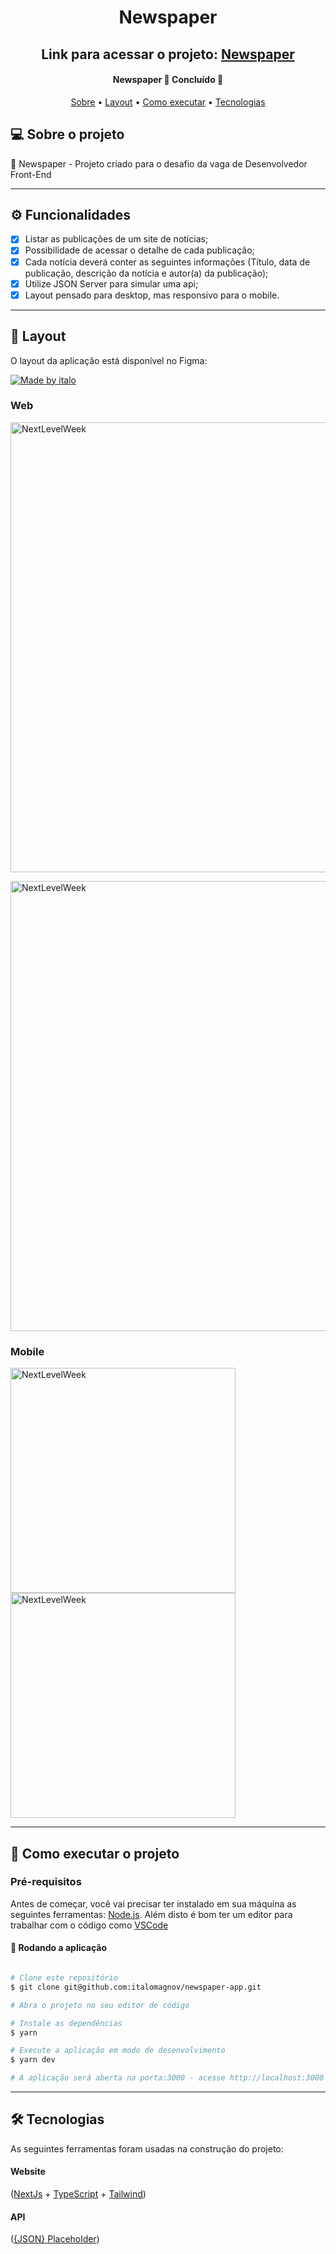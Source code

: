 <h1 align="center">Newspaper</h1>

<h2 align="center">
  Link para acessar o projeto:
  <a href="https://newspaper-app-ruddy.vercel.app/" target="_blank">Newspaper</a>
</h2>

<h4 align="center"> 
	Newspaper 📰 Concluído 🚀
</h4>

<p align="center">
 <a href="#-sobre-o-projeto">Sobre</a> •
 <a href="#-layout">Layout</a> • 
 <a href="#-como-executar-o-projeto">Como executar</a> • 
 <a href="#-tecnologias">Tecnologias</a>
</p>


## 💻 Sobre o projeto

📰 Newspaper - Projeto criado para o desafio da vaga de Desenvolvedor Front-End

---

## ⚙️ Funcionalidades

  - [x] Listar as publicações de um site de notícias;
  - [x] Possibilidade de acessar o detalhe de cada publicação;
  - [x] Cada notícia deverá conter as seguintes informações (Título, data de publicação, descrição da notícia e autor(a) da publicação);
  - [x] Utilize JSON Server para simular uma api;
  - [x] Layout pensado para desktop, mas responsivo para o mobile.
---

## 🎨 Layout

O layout da aplicação está disponível no Figma:

<a href="https://www.figma.com/file/yUoEnmK7qQGxdObluKyMWv/Desafio-FrontEnd?node-id=0%3A1&t=JGYqUervUckzUHBp-0">
  <img alt="Made by italo" src="https://img.shields.io/badge/Acessar%20Layout%20-Figma-%2304D361">
</a>

### Web

<p align="left" style="display: flex; align-items: flex-start; justify-content: center;">
  <img alt="NextLevelWeek" title="#NextLevelWeek" src="https://user-images.githubusercontent.com/58237887/201786790-c5416d25-fc43-4b41-8e76-9175d961152c.png" width="720px">
</p>

<p>
  <img alt="NextLevelWeek" title="#NextLevelWeek" src="https://user-images.githubusercontent.com/58237887/201786939-f8e5af93-c3cd-4fde-90a8-e8138987fcba.png" width="720px">
</p>

### Mobile

<p align="left">
  <img alt="NextLevelWeek" title="#NextLevelWeek" src="https://user-images.githubusercontent.com/58237887/201787151-807cefaf-6933-4e79-840d-77b7e77cabb2.png" width="360px">

  <img alt="NextLevelWeek" title="#NextLevelWeek" src="https://user-images.githubusercontent.com/58237887/201787342-c544ebf1-9533-4933-b18d-d149a18483bb.png" width="360px">
</p>

---

## 🚀 Como executar o projeto

### Pré-requisitos

Antes de começar, você vai precisar ter instalado em sua máquina as seguintes ferramentas:
[Node.js](https://nodejs.org/en/). 
Além disto é bom ter um editor para trabalhar com o código como [VSCode](https://code.visualstudio.com/)


#### 🧭 Rodando a aplicação

```bash

# Clone este repositório
$ git clone git@github.com:italomagnov/newspaper-app.git

# Abra o projeto no seu editor de código

# Instale as dependências
$ yarn

# Execute a aplicação em modo de desenvolvimento
$ yarn dev

# A aplicação será aberta na porta:3000 - acesse http://localhost:3000

```

---

## 🛠 Tecnologias

As seguintes ferramentas foram usadas na construção do projeto:

#### **Website**  
([NextJs](https://nextjs.org/)  +  [TypeScript](https://www.typescriptlang.org/) + [Tailwind](https://www.typescriptlang.org/](https://tailwindcss.com/)))

#### **API**

([{JSON} Placeholder](https://jsonplaceholder.typicode.com/))
